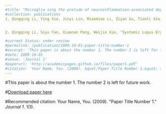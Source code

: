 ```yaml
---
#title: "Microglia sing the prelude of neuroinflammation-associated depression"
#collection: publications
1. Qingqing Li, Ying Xie, Jinyi Lin, Miaomiao Li, Ziyan Gu, Tianli Xin, Yang Zhang, Qixia Lu, Yihui Guo, Yanhong Xing, Wuyang Wang, "Microglia sing the prelude of neuroinflammation-associated depression", *Molecular Neurobiology* (under review)


2. Qingqing Li, Siyu Fan, Xiaonan Pang, Weijie Xie, "Systemic Lupus Erythematosus Comorbid with Major Depressive Disorder from the Perspective of IL-7R", *Aging* (under review)

#current Status: under review
#permalink: /publication/2009-10-01-paper-title-number-1
#excerpt: 'This paper is about the number 1. The number 2 is left for future work.'
#date: 2009-10-01
#venue: 'Journal 1'
#paperurl: 'http://academicpages.github.io/files/paper1.pdf'
#citation: 'Your Name, You. (2009). &quot;Paper Title Number 1.&quot; <i>Journal 1</i>. 1(1).'
---
```

#This paper is about the number 1. The number 2 is left for future work.

#[Download paper here](http://academicpages.github.io/files/paper1.pdf)

#Recommended citation: Your Name, You. (2009). "Paper Title Number 1." <i>Journal 1</i>. 1(1).
